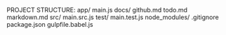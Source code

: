 PROJECT STRUCTURE:
app/
	main.js
docs/
	github.md
	todo.md
	markdown.md
src/
	main.src.js
test/
	main.test.js
node_modules/
.gitignore
package.json
gulpfile.babel.js
